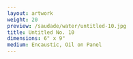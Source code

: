 ```yaml
---
layout: artwork
weight: 20
preview: /saudade/water/untitled-10.jpg
title: Untitled No. 10
dimensions: 6" x 9"
medium: Encaustic, Oil on Panel
---
```

